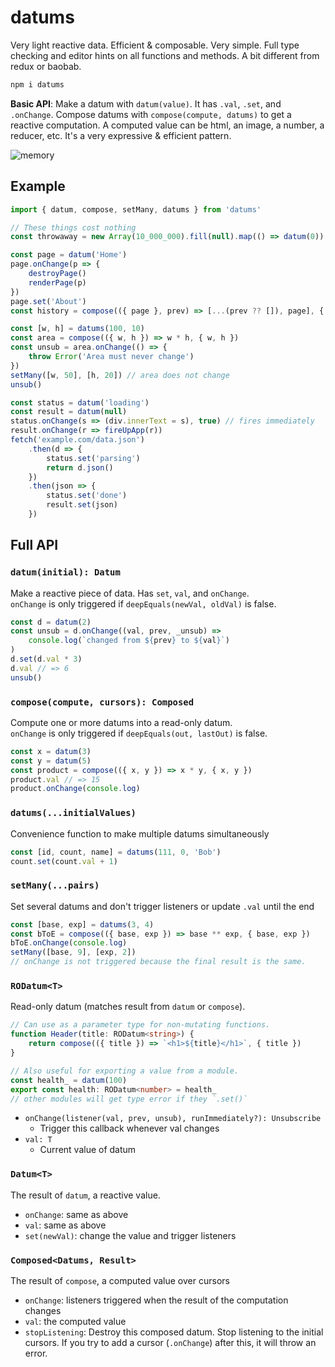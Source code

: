 # datums

Very light reactive data. Efficient & composable. Very simple. Full type checking and editor hints on all functions and methods. A bit different from redux or baobab.

```sh
npm i datums
```

**Basic API**: Make a datum with `datum(value)`. It has `.val`, `.set`, and `.onChange`. Compose datums with `compose(compute, datums)` to get a reactive computation. A computed value can be html, an image, a number, a reducer, etc. It's a very expressive & efficient pattern.


![memory](https://user-images.githubusercontent.com/10591373/167476373-1e3e0ec2-7a86-4299-93fe-7498a507e5bb.png)

## Example

```ts
import { datum, compose, setMany, datums } from 'datums'

// These things cost nothing
const throwaway = new Array(10_000_000).fill(null).map(() => datum(0))

const page = datum('Home')
page.onChange(p => {
    destroyPage()
    renderPage(p)
})
page.set('About')
const history = compose(({ page }, prev) => [...(prev ?? []), page], { page })

const [w, h] = datums(100, 10)
const area = compose(({ w, h }) => w * h, { w, h })
const unsub = area.onChange(() => {
    throw Error('Area must never change')
})
setMany([w, 50], [h, 20]) // area does not change
unsub()

const status = datum('loading')
const result = datum(null)
status.onChange(s => (div.innerText = s), true) // fires immediately
result.onChange(r => fireUpApp(r))
fetch('example.com/data.json')
    .then(d => {
        status.set('parsing')
        return d.json()
    })
    .then(json => {
        status.set('done')
        result.set(json)
    })
```

## Full API

### `datum(initial): Datum`

Make a reactive piece of data. Has `set`, `val`, and `onChange`.\
`onChange` is only triggered if `deepEquals(newVal, oldVal)` is false.

```ts
const d = datum(2)
const unsub = d.onChange((val, prev, _unsub) =>
    console.log(`changed from ${prev} to ${val}`)
)
d.set(d.val * 3)
d.val // => 6
unsub()
```

### `compose(compute, cursors): Composed`

Compute one or more datums into a read-only datum.\
`onChange` is only triggered if `deepEquals(out, lastOut)` is false.

```ts
const x = datum(3)
const y = datum(5)
const product = compose(({ x, y }) => x * y, { x, y })
product.val // => 15
product.onChange(console.log)
```

### `datums(...initialValues)`

Convenience function to make multiple datums simultaneously

```ts
const [id, count, name] = datums(111, 0, 'Bob')
count.set(count.val + 1)
```

### `setMany(...pairs)`

Set several datums and don't trigger listeners or update `.val` until the end

```ts
const [base, exp] = datums(3, 4)
const bToE = compose(({ base, exp }) => base ** exp, { base, exp })
bToE.onChange(console.log)
setMany([base, 9], [exp, 2])
// onChange is not triggered because the final result is the same.
```

### `RODatum<T>`

Read-only datum (matches result from `datum` or `compose`).

```ts
// Can use as a parameter type for non-mutating functions.
function Header(title: RODatum<string>) {
    return compose(({ title }) => `<h1>${title}</h1>`, { title })
}

// Also useful for exporting a value from a module.
const health_ = datum(100)
export const health: RODatum<number> = health_
// other modules will get type error if they `.set()`
```

-   `onChange(listener(val, prev, unsub), runImmediately?): Unsubscribe`
    -   Trigger this callback whenever val changes
-   `val: T`
    -   Current value of datum

### `Datum<T>`

The result of `datum`, a reactive value.

-   `onChange`: same as above
-   `val`: same as above
-   `set(newVal)`: change the value and trigger listeners

### `Composed<Datums, Result>`

The result of `compose`, a computed value over cursors

-   `onChange`: listeners triggered when the result of the computation changes
-   `val`: the computed value
-   `stopListening`: Destroy this composed datum. Stop listening to the initial cursors.
    If you try to add a cursor (`.onChange`) after this, it will throw an error.
